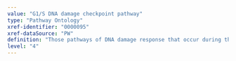 ```yaml
---
value: "G1/S DNA damage checkpoint pathway"
type: "Pathway Ontology"
xref-identifier: "0000095"
xref-dataSource: "PW"
definition: "Those pathways of DNA damage response that occur during the G1 phase."
level: "4"
---
```

